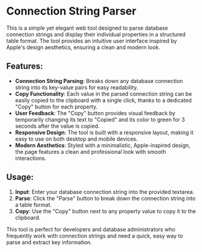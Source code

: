 # Connection String Parser

This is a simple yet elegant web tool designed to parse database connection strings and display their individual properties in a structured table format. The tool provides an intuitive user interface inspired by Apple's design aesthetics, ensuring a clean and modern look.

## Features:

- **Connection String Parsing**: Breaks down any database connection string into its key-value pairs for easy readability.
- **Copy Functionality**: Each value in the parsed connection string can be easily copied to the clipboard with a single click, thanks to a dedicated "Copy" button for each property.
- **User Feedback**: The "Copy" button provides visual feedback by temporarily changing its text to "Copied" and its color to green for 3 seconds after the value is copied.
- **Responsive Design**: The tool is built with a responsive layout, making it easy to use on both desktop and mobile devices.
- **Modern Aesthetics**: Styled with a minimalistic, Apple-inspired design, the page features a clean and professional look with smooth interactions.

## Usage:

1. **Input**: Enter your database connection string into the provided textarea.
2. **Parse**: Click the "Parse" button to break down the connection string into a table format.
3. **Copy**: Use the "Copy" button next to any property value to copy it to the clipboard.

This tool is perfect for developers and database administrators who frequently work with connection strings and need a quick, easy way to parse and extract key information.
